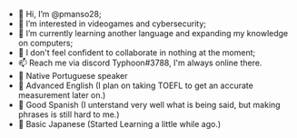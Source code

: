 - 👋 Hi, I’m @pmanso28;
- 👀 I’m interested in videogames and cybersecurity;
- 🌱 I’m currently learning another language and expanding my knowledge on computers;
- 💞️ I don't feel confident to collaborate in nothing at the moment;
- 📫 Reach me via discord Typhoon#3788, I'm always online there.
- 📕 Native Portuguese speaker
- 📗 Advanced English (I plan on taking TOEFL to get an accurate measurement later on.)
- 📘 Good Spanish (I unterstand very well what is being said, but making phrases is still hard to me.)
- 📙 Basic Japanese (Started Learning a little while ago.)
